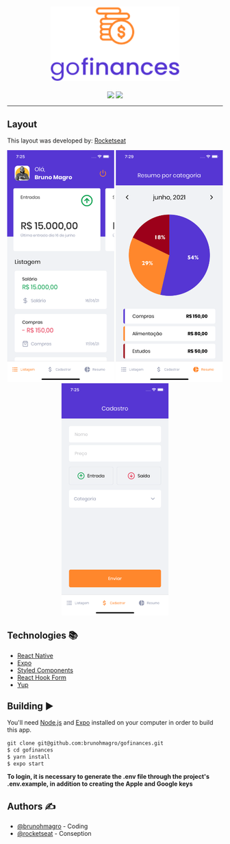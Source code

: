 <h1 align="center">
  <img src="https://raw.githubusercontent.com/brunohmagro/gofinances/main/src/assets/icons/logo_color.svg" width="300" title="logo">
  
</h1>

<div align="center">

<img src="http://img.shields.io/static/v1?label=License&message=MIT&color=green&style=for-the-badge"/>
<img src="http://img.shields.io/static/v1?label=STATUS&message=CONCLUIDO&color=blue&style=for-the-badge"/>

</div>

---

## Layout

This layout was developed by: [Rocketseat](https://github.com/Rocketseat)

  <div align="center">

  <img src="/.github/home.png" width="250" title="logo">
  <img src="/.github/summary.png" width="250" title="logo">
  <img src="/.github/register_transactions.png" width="250" title="logo">

</div>

## Technologies :books:

- [React Native](https://reactnative.dev/)
- [Expo](https://docs.expo.io/get-started/installation/)
- [Styled Components](https://styled-components.com/)
- [React Hook Form](https://react-hook-form.com/)
- [Yup](https://www.npmjs.com/package/yup)

## Building :arrow_forward:

You'll need [Node.js](https://nodejs.org) and [Expo](https://docs.expo.io/get-started/installation/) installed on your computer in order to build this app.

```
git clone git@github.com:brunohmagro/gofinances.git
$ cd gofinances
$ yarn install
$ expo start
```
<b>To login, it is necessary to generate the .env file through the project's .env.example, in addition to creating the Apple and Google keys</b>

## Authors ✍️ 

- [@brunohmagro](https://github.com/brunohmagro) - Coding
- [@rocketseat](https://github.com/rocketseat) - Conseption
